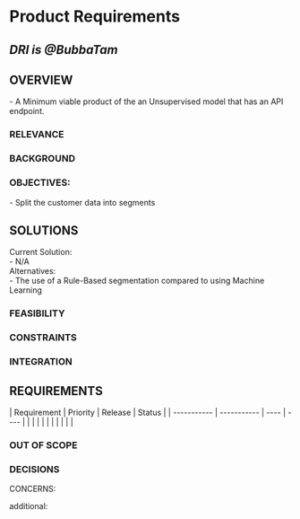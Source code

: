 # Product Requirements
<!-- [Product] what and why-->
*DRI is @BubbaTam*
---------------------------------------
<h2>OVERVIEW</h2>
<!-- set scope for the purpose of this iteration -->
- A Minimum viable product of the an Unsupervised model that has an API endpoint.

<h3>RELEVANCE</h3>


<h3>BACKGROUND</h3>

<h3>OBJECTIVES:</h3>
<!-- - (what are the key objectives to specific criteria/metrics) -->
- Split the customer data into segments
<h2>SOLUTIONS</h2>
<!-- - (what are the possible solutions that have been) -->
Current Solution:<br>
- N/A<br>
Alternatives:<br>
- The use of a Rule-Based segmentation compared to using Machine Learning
<h3>FEASIBILITY</h3>
<!-- - (think about dependencies and testing of hypotheses) -->

<h3>CONSTRAINTS</h3>
<!-- - (SLAs {service-level agreements} with customers and internal system -- time, money, performance,latency, infrastructure, privacy,security, UI/UX) -->

<h3>INTEGRATION</h3>
<!-- - (the dependencies and consumers to integrate, own company (different systems, teams, conflicts)) -->

<h2>REQUIREMENTS</h2>
<!-- (table -- requirements/priority/release/status, out of scope)-these link to deliverables>  -->
| Requirement | Priority | Release | Status |
| ----------- | ----------- | ---- | ---- |
| | | | |
| | | | |

<h3>OUT OF SCOPE</h3>


<h3>DECISIONS</h3>


CONCERNS:
<!-- (potential risks, concerns and uncertainties) -->


additional: